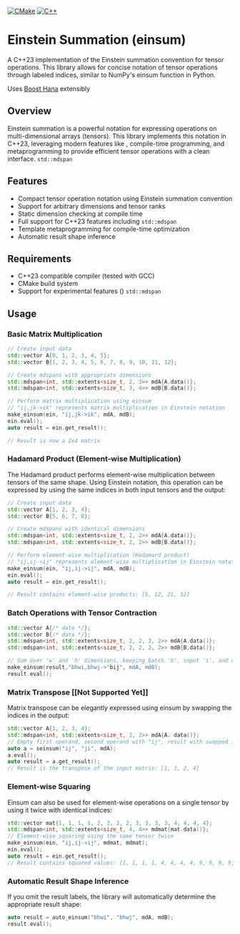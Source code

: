 [![CMake](https://github.com/reach2sayan/Einstein_Summation/actions/workflows/action.yml/badge.svg)](https://github.com/reach2sayan/Einstein_Summation/actions/workflows/action.yml) [![C++](https://img.shields.io/badge/C++-%2300599C.svg?logo=c%2B%2B&logoColor=white)](#)
# Einstein Summation (einsum)

A C++23 implementation of the Einstein summation convention for tensor operations. This library allows for concise
notation of tensor operations through labeled indices, similar to NumPy's einsum function in Python.

Uses [Boost Hana](https://github.com/boostorg/hana) extensibly 

## Overview

Einstein summation is a powerful notation for expressing operations on multi-dimensional arrays (tensors). This library
implements this notation in C++23, leveraging modern features like , compile-time programming, and metaprogramming to
provide efficient tensor operations with a clean interface. `std::mdspan`

## Features

- Compact tensor operation notation using Einstein summation convention
- Support for arbitrary dimensions and tensor ranks
- Static dimension checking at compile time
- Full support for C++23 features including `std::mdspan`
- Template metaprogramming for compile-time optimization
- Automatic result shape inference

## Requirements

- C++23 compatible compiler (tested with GCC)
- CMake build system
- Support for experimental features () `std::mdspan`

## Usage

### Basic Matrix Multiplication

``` cpp
// Create input data
std::vector A{0, 1, 2, 3, 4, 5};
std::vector B{1, 2, 3, 4, 5, 6, 7, 8, 9, 10, 11, 12};

// Create mdspans with appropriate dimensions
std::mdspan<int, std::extents<size_t, 2, 3>> mdA{A.data()};
std::mdspan<int, std::extents<size_t, 3, 4>> mdB{B.data()};

// Perform matrix multiplication using einsum
// "ij,jk->ik" represents matrix multiplication in Einstein notation
make_einsum(ein, "ij,jk->ik", mdA, mdB);
ein.eval();
auto result = ein.get_result();

// Result is now a 2x4 matrix
```

### Hadamard Product (Element-wise Multiplication)

The Hadamard product performs element-wise multiplication between tensors of the same shape. Using Einstein notation,
this operation can be expressed by using the same indices in both input tensors and the output:

``` cpp
// Create input data
std::vector A{1, 2, 3, 4};
std::vector B{5, 6, 7, 8};

// Create mdspans with identical dimensions
std::mdspan<int, std::extents<size_t, 2, 2>> mdA{A.data()};
std::mdspan<int, std::extents<size_t, 2, 2>> mdB{B.data()};

// Perform element-wise multiplication (Hadamard product)
// "ij,ij->ij" represents element-wise multiplication in Einstein notation
make_einsum(ein, "ij,ij->ij", mdA, mdB);
ein.eval();
auto result = ein.get_result();

// Result contains element-wise products: [5, 12, 21, 32]
```

### Batch Operations with Tensor Contraction

``` cpp
std::vector A{/* data */};
std::vector B{/* data */};
std::mdspan<int, std::extents<size_t, 2, 2, 2, 2>> mdA{A.data()};
std::mdspan<int, std::extents<size_t, 2, 2, 2, 2>> mdB{B.data()};

// Sum over 'w' and 'h' dimensions, keeping batch 'b', input 'i', and output 'j'
make_einsum(result,"bhwi,bhwj->"bij", mdA, mdB);
result.eval();
```

### Matrix Transpose [[Not Supported Yet]]

Matrix transpose can be elegantly expressed using einsum by swapping the indices in the output:

```cpp 
std::vector A{1, 2, 3, 4}; 
std::mdspan<int, std::extents<size_t, 2, 2>> mdA{A. data()};
// Empty first operand, second operand with "ij", result with swapped indices "ji" 
auto a = seinsum("ij", "ji", mdA); 
a.eval(); 
auto result = a.get_result();
// Result is the transpose of the input matrix: [1, 3, 2, 4]
```


### Element-wise Squaring

Einsum can also be used for element-wise operations on a single tensor by using it twice with identical indices:

```cpp 
std::vector mat{1, 1, 1, 1, 2, 2, 2, 2, 3, 3, 3, 3, 4, 4, 4, 4}; 
std::mdspan<int, std::extents<size_t, 4, 4>> mdmat{mat.data()};
// Element-wise squaring using the same tensor twice 
make_einsum(ein, "ij,ij->ij", mdmat, mdmat); 
ein.eval(); 
auto result = ein.get_result();
// Result contains squared values: [1, 1, 1, 1, 4, 4, 4, 4, 9, 9, 9, 9, 16, 16, 16, 16]
```


### Automatic Result Shape Inference

If you omit the result labels, the library will automatically determine the appropriate result shape:

``` cpp
auto result = auto_einsum("bhwi", "bhwj", mdA, mdB);
result.eval();
```

